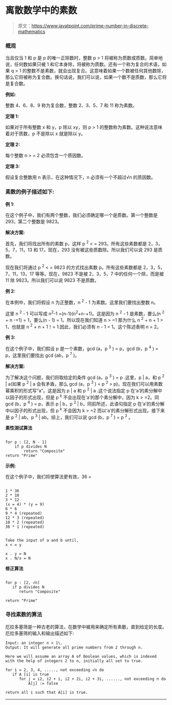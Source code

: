 # 离散数学中的素数

> 原文：<https://www.javatpoint.com/prime-number-in-discrete-mathematics>

### 概观

当且仅当 1 和 p 是 p 的唯一正除数时，整数 p > 1 将被称为质数或质数。简单地说，任何数如果只被 1 和它本身除，将被称为质数。还有一个称为复合的术语，如果 q > 1 的整数不是素数，就会出现复合。这意味着如果一个数被任何其他数除，那么它将被称为复合数。换句话说，我们可以说，如果一个数不是质数，那么它将是复合数。

**例如:**

整数 4、6、8、9 称为复合数，整数 2、3、5、7 和 11 称为素数。

**定理 1:**

如果对于所有整数 x 和 y，p 除以 xy，则 p > 1 的整数称为素数。这种说法意味着对于质数，p 不是除以 x 就是除以 y。

**定理 2:**

每个整数 n > = 2 必须包含一个质因数。

**定理 3:**

假设复合整数用 n 表示，在这种情况下，n 必须有一个不超过√n 的质因数。

### 素数的例子描述如下:

**例 1:**

在这个例子中，我们有两个整数，我们必须确定哪一个是质数。第一个整数是 293，第二个整数是 9823。

**解决方案:**

首先，我们将找出所有的素数 p，这样 p <sup>2</sup> < = 293。所有这些素数都是 2，3，5，7，11，13 和 17。现在，293 没有被这些质数除。所以我们可以说 293 是质数。

现在我们将通过 p <sup>2</sup> < = 9823 的方式找出素数 p。所有这些素数都是 2，3，5，7，11，13，17 等等。现在，9823 不是被 2，3，5，7 中的任何一个除，而是被 11 除 9823。所以我们可以说 9823 不是质数。

**例 2:**

在本例中，我们将假设 n 为正整数，n <sup>2</sup> - 1 为素数。这里我们要找出整数 n。

这里 n <sup>2</sup> - 1 可以写成 n<sup>2</sup>-1 =(n-1)(n<sup>2</sup>+n-+1)。这是因为 n <sup>2</sup> - 1 是素数，要么(n <sup>2</sup> + n -+1) = 1，要么(n - 1) = 1。所以现在我们知道 n > =1 那为什么 n <sup>2</sup> + n + 1 > 1，也就是 n <sup>2</sup> + n + 1！= 1.因此，我们必须有 n - 1 = 1。这个陈述表明 n = 2。

**例 3:**

在这个例子中，我们假设 p 是一个素数，gcd (a，p <sup>3</sup> ) = p，gcd (b，p <sup>4</sup> ) = p，这里我们要找出 gcd (ab，p <sup>7</sup> )。

**解决方案:**

为了解决这个问题，我们将取给定的条件 gcd (a，p <sup>3</sup> ) = p .这里，p | a，和 p <sup>2</sup> | a(如果 p <sup>2</sup> | a 会有矛盾，那么 gcd (a，p <sup>3</sup> ) = p <sup>2</sup> > p)。现在我们可以用素数幂乘积的形式写“a”。这是因为 p | a 和 p <sup>2</sup> | a .这个说法指定 p 在‘a’的素分解中以因子的形式出现，但是 p <sup>k</sup> 不会出现在‘a’的那个素分解中，因为 k > =2。同 gcd (b，p <sup>4</sup> ) = p，表示 p | b，p <sup>2</sup> | b，同前所述，此语句指定 p 在‘a’的素分解中以因子的形式出现，但 p <sup>k</sup> 不会因为 k > =2 而以‘a’的素分解形式出现。接下来是 p <sup>2</sup> | ab，p <sup>3</sup> | ab。综上，我们可以说 gcd (b，p <sup>7</sup> ) = p <sup>2</sup> 。

**素性测试算法**

```

for p : [2, N - 1]
    if p divides N
        return "Composite"
return "Prime"  

```

**示例:**

在这个例子中，我们将使算法更有效，36 =

```

1 * 36
2 * 18
3 * 12
(x = 4) * (y = 9)
6 * 6
9 * 4 (repeated)
12 * 3 (repeated)
18 * 2 (repeated)
36 * 1 (repeated)

```

```

Take the input of a and b until, 
x < = y

x . y = N
x . N/x = N

```

**修正算法**

```

for p : [2, √n]
   if p divides N
      return "Composite"

return "Prime"

```

### 寻找素数的算法

厄拉多塞筛是一种古老的算法，在数学中被用来确定所有素数，直到给定的长度。厄拉多塞筛的输入和输出描述如下:

```
Input: an integer n > 1\. 
Output: It will generate all prime numbers from 2 through n. 

Here we will assume an array A of Boolean values, which is indexed with the help of integers 2 to n, initially all set to true. 

for i = 2, 3, 4, ....., not exceeding √n do
   if A [i] is true
      for j = i2, i2 + i, i2 + 2i, i2 + 3i, ......, not exceeding n do
          A[j] := false

return all i such that A[i] is true. 

```

* * *